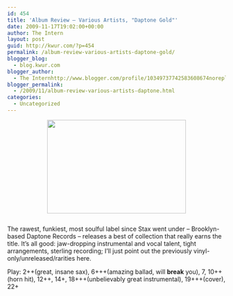 ```yaml
---
id: 454
title: 'Album Review – Various Artists, "Daptone Gold"'
date: 2009-11-17T19:02:00+00:00
author: The Intern
layout: post
guid: http://kwur.com/?p=454
permalink: /album-review-various-artists-daptone-gold/
blogger_blog:
  - blog.kwur.com
blogger_author:
  - The Internhttp://www.blogger.com/profile/10349737742583608674noreply@blogger.com
blogger_permalink:
  - /2009/11/album-review-various-artists-daptone.html
categories:
  - Uncategorized
---
```

<div class="pf-content">
  <p>
    <a onblur="try {parent.deselectBloggerImageGracefully();} catch(e) {}" href="http://www.kwur.com/blog/uploaded_images/GoldNuggetUSGOV-777314.jpg"><img style="display:block; margin:0px auto 10px; text-align:center;cursor:pointer; cursor:hand;width: 320px; height: 216px;" src="http://www.kwur.com/blog/uploaded_images/GoldNuggetUSGOV-777312.jpg" border="0" alt="" /></a><br />The rawest, funkiest, most soulful label since Stax went under – Brooklyn-based Daptone Records – releases a best of collection that really earns the title. It’s all good: jaw-dropping instrumental and vocal talent, tight arrangements, sterling recording; I’ll just point out the previously vinyl-only/unreleased/rarities here.
  </p>
  
  <p>
    Play: 2++(great, insane sax), 6+++(amazing ballad, will <span style="font-weight:bold;">break</span> you), 7, 10++(horn hit), 12++, 14+, 18+++(unbelievably great instrumental), 19+++(cover), 22+
  </p>
</div>